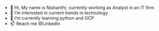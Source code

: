 - 👋 Hi, My name is Nishanthi, currently working as Analyst in an IT firm
- 👀 I’m interested in current trends in technology
- 🌱 I’m currently learning python and GCP
- 📫 Reach me @LinkedIn 

<!---
Nishanthi-Tech/Nishanthi-Tech is a ✨ special ✨ repository because its `README.md` (this file) appears on your GitHub profile.
You can click the Preview link to take a look at your changes.
--->
